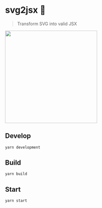 # svg2jsx 🍃

> Transform SVG into valid JSX

<img src="https://olddesignshop.com/wp-content/uploads/2014/03/OldDesignShop_CleaningLadyDusting.jpg" width="300px" height="auto" />

## Develop

```bash
yarn development
```

## Build

```bash
yarn build
```

## Start

```bash
yarn start
```
